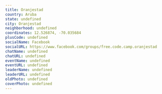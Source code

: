 ```yaml
---
title: Oranjestad
country: Aruba
state: undefined
city: Oranjestad
neighborhood: undefined
coordinates: 12.526874, -70.035684
plusCode: undefined
socialName: Facebook
socialURL: https://www.facebook.com/groups/free.code.camp.oranjestad
chatName: undefined
chatURL: undefined
eventName: undefined
eventURL: undefined
leaderName: undefined
leaderURL: undefined
oldPhoto: undefined
coverPhoto: undefined
---
```


